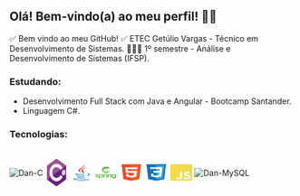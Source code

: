 ## Olá! Bem-vindo(a) ao meu perfil! 👋😄

✅ Bem vindo ao meu GitHub!
✅ ETEC Getúlio Vargas - Técnico em Desenvolvimento de Sistemas.
👨🏽‍🎓 1º semestre - Análise e Desenvolvimento de Sistemas (IFSP).

### Estudando:

- Desenvolvimento Full Stack com Java e Angular -  Bootcamp Santander.
- Linguagem C#.

### Tecnologias:

<div style="display: inline_block"><br>
  
   <img align="center" alt="Dan-C" height="50" width="40" src="https://cdn.jsdelivr.net/gh/devicons/devicon/icons/c/c-original.svg" />
  <img align="center" alt="Dan-Csharp" height="50" width="40" src="https://raw.githubusercontent.com/devicons/devicon/master/icons/csharp/csharp-original.svg"> 
  <img align="center" alt= "Dan-Java"height="30" width="40" src="https://github.com/devicons/devicon/blob/master/icons/java/java-original.svg">
  <img align="center" alt="Dan-Spring" height="30" width="40" src="https://github.com/devicons/devicon/blob/master/icons/spring/spring-original-wordmark.svg">
  <img align="center" alt="Dan-HTML" height="30" width="40" src="https://raw.githubusercontent.com/devicons/devicon/master/icons/html5/html5-original.svg">
  <img align="center" alt="Dan-CSS" height="30" width="40" src="https://raw.githubusercontent.com/devicons/devicon/master/icons/css3/css3-original.svg">
  <img align="center" alt="Dan-Js" height="30" width="40" src="https://raw.githubusercontent.com/devicons/devicon/master/icons/javascript/javascript-plain.svg">
  <img  align="center" alt="Dan-MySQL" height="60" width="60" src="https://cdn.jsdelivr.net/gh/devicons/devicon/icons/mysql/mysql-original-wordmark.svg" />
</div>
  

